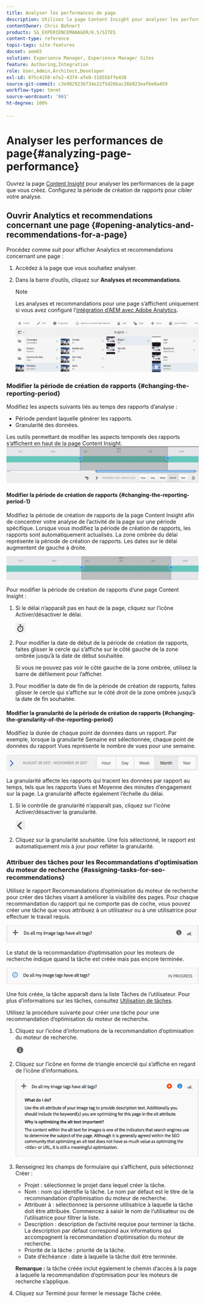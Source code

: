 ```yaml
---
title: Analyser les performances de page
description: Utilisez la page Content Insight pour analyser les performances de la page que vous créez.
contentOwner: Chris Bohnert
products: SG_EXPERIENCEMANAGER/6.5/SITES
content-type: reference
topic-tags: site-features
docset: aem65
solution: Experience Manager, Experience Manager Sites
feature: Authoring,Integration
role: User,Admin,Architect,Developer
exl-id: 075c4150-e7e2-4374-afe0-31855bffe438
source-git-commit: c3e9029236734e22f5d266ac26b923eafbe0a459
workflow-type: tm+mt
source-wordcount: '661'
ht-degree: 100%

---
```


# Analyser les performances de page{#analyzing-page-performance}

Ouvrez la page [Content Insight](/help/sites-authoring/content-insights.md) pour analyser les performances de la page que vous créez. Configurez la période de création de rapports pour cibler votre analyse.

## Ouvrir Analytics et recommendations concernant une page {#opening-analytics-and-recommendations-for-a-page}

Procédez comme suit pour afficher Analytics et recommendations concernant une page :

1. Accédez à la page que vous souhaitez analyser.
1. Dans la barre d’outils, cliquez sur **Analyses et recommandations**.

   >[!NOTE]
   >
   >Les analyses et recommandations pour une page s’affichent uniquement si vous avez configuré l’[intégration d’AEM avec Adobe Analytics](/help/sites-administering/adobeanalytics-connect.md).

   ![screen-shot_2019-03-05at115319](assets/screen-shot_2019-03-05at115319.png)

### Modifier la période de création de rapports {#changing-the-reporting-period}

Modifiez les aspects suivants liés au temps des rapports d’analyse :

* Période pendant laquelle générer les rapports.
* Granularité des données.

Les outils permettant de modifier les aspects temporels des rapports s’affichent en haut de la page Content Insight. ![chlimage_1-126](assets/chlimage_1-126.png)

#### Modifier la période de création de rapports {#changing-the-reporting-period-1}

Modifiez la période de création de rapports de la page Content Insight afin de concentrer votre analyse de l’activité de la page sur une période spécifique. Lorsque vous modifiez la période de création de rapports, les rapports sont automatiquement actualisés. La zone ombrée du délai représente la période de création de rapports. Les dates sur le délai augmentent de gauche à droite.

![chlimage_1-127](assets/chlimage_1-127.png)

Pour modifier la période de création de rapports d’une page Content Insight :

1. Si le délai n’apparaît pas en haut de la page, cliquez sur l’icône Activer/désactiver le délai.

   ![Activer/désactiver la période](do-not-localize/chlimage_1-22.png)

1. Pour modifier la date de début de la période de création de rapports, faites glisser le cercle qui s’affiche sur le côté gauche de la zone ombrée jusqu’à la date de début souhaitée.

   Si vous ne pouvez pas voir le côté gauche de la zone ombrée, utilisez la barre de défilement pour l’afficher.

1. Pour modifier la date de fin de la période de création de rapports, faites glisser le cercle qui s’affiche sur le côté droit de la zone ombrée jusqu’à la date de fin souhaitée.

#### Modifier la granularité de la période de création de rapports {#changing-the-granularity-of-the-reporting-period}

Modifiez la durée de chaque point de données dans un rapport. Par exemple, lorsque la granularité Semaine est sélectionnée, chaque point de données du rapport Vues représente le nombre de vues pour une semaine.

![screen_shot_2017-11-29at141001](assets/screen_shot_2017-11-29at141001.png)

La granularité affecte les rapports qui tracent les données par rapport au temps, tels que les rapports Vues et Moyenne des minutes d’engagement sur la page. La granularité affecte également l’échelle du délai.

1. Si le contrôle de granularité n’apparaît pas, cliquez sur l’icône Activer/désactiver la granularité.

   ![chlimage_1-128](assets/chlimage_1-128.png)

1. Cliquez sur la granularité souhaitée. Une fois sélectionné, le rapport est automatiquement mis à jour pour refléter la granularité.

### Attribuer des tâches pour les Recommandations d’optimisation du moteur de recherche {#assigning-tasks-for-seo-recommendations}

Utilisez le rapport Recommandations d’optimisation du moteur de recherche pour créer des tâches visant à améliorer la visibilité des pages. Pour chaque recommandation du rapport qui ne comporte pas de coche, vous pouvez créer une tâche que vous attribuez à un utilisateur ou à une utilisatrice pour effectuer le travail requis.

![chlimage_1-129](assets/chlimage_1-129.png)

Le statut de la recommandation d’optimisation pour les moteurs de recherche indique quand la tâche est créée mais pas encore terminée.

![chlimage_1-130](assets/chlimage_1-130.png)

Une fois créée, la tâche apparaît dans la liste Tâches de l’utilisateur. Pour plus d’informations sur les tâches, consultez [Utilisation de tâches](/help/sites-authoring/task-content.md).

Utilisez la procédure suivante pour créer une tâche pour une recommandation d’optimisation du moteur de recherche.

1. Cliquez sur l’icône d’informations de la recommandation d’optimisation du moteur de recherche.

   ![Icône Informations.](do-not-localize/chlimage_1-23.png)

1. Cliquez sur l’icône en forme de triangle encerclé qui s’affiche en regard de l’icône d’informations.

   ![chlimage_1-131](assets/chlimage_1-131.png)

1. Renseignez les champs de formulaire qui s’affichent, puis sélectionnez Créer :

   * Projet : sélectionnez le projet dans lequel créer la tâche.
   * Nom : nom qui identifie la tâche. Le nom par défaut est le titre de la recommandation d’optimisation du moteur de recherche.
   * Attribuer à : sélectionnez la personne utilisatrice à laquelle la tâche doit être attribuée. Commencez à saisir le nom de l’utilisateur ou de l’utilisatrice pour filtrer la liste.
   * Description : description de l’activité requise pour terminer la tâche. La description par défaut correspond aux informations qui accompagnent la recommandation d’optimisation du moteur de recherche.
   * Priorité de la tâche : priorité de la tâche.
   * Date d’échéance : date à laquelle la tâche doit être terminée.

   **Remarque :** la tâche créée inclut également le chemin d’accès à la page à laquelle la recommandation d’optimisation pour les moteurs de recherche s’applique.

1. Cliquez sur Terminé pour fermer le message Tâche créée.
